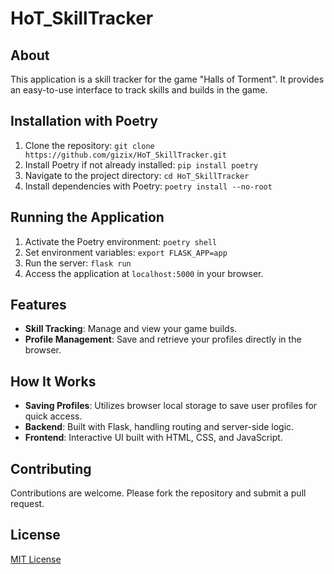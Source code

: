 # HoT_SkillTracker

## About
This application is a skill tracker for the game "Halls of Torment".
It provides an easy-to-use interface to track skills and builds in the game.

## Installation with Poetry
1. Clone the repository: `git clone https://github.com/gizix/HoT_SkillTracker.git`
2. Install Poetry if not already installed: `pip install poetry`
3. Navigate to the project directory: `cd HoT_SkillTracker`
4. Install dependencies with Poetry: `poetry install --no-root`

## Running the Application
1. Activate the Poetry environment: `poetry shell`
2. Set environment variables: `export FLASK_APP=app`
3. Run the server: `flask run`
4. Access the application at `localhost:5000` in your browser.

## Features
- **Skill Tracking**: Manage and view your game builds.
- **Profile Management**: Save and retrieve your profiles directly in the browser.

## How It Works
- **Saving Profiles**: Utilizes browser local storage to save user profiles for quick access.
- **Backend**: Built with Flask, handling routing and server-side logic.
- **Frontend**: Interactive UI built with HTML, CSS, and JavaScript.

## Contributing
Contributions are welcome. Please fork the repository and submit a pull request.

## License
[MIT License](LICENSE)
